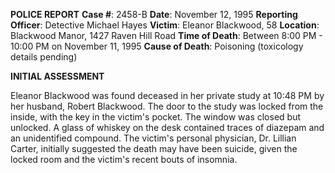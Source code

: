 **POLICE REPORT**
**Case #**: 2458-B
**Date**: November 12, 1995
**Reporting Officer**: Detective Michael Hayes
**Victim**: Eleanor Blackwood, 58
**Location**: Blackwood Manor, 1427 Raven Hill Road
**Time of Death**: Between 8:00 PM - 10:00 PM on November 11, 1995
**Cause of Death**: Poisoning (toxicology details pending)

**INITIAL ASSESSMENT**

Eleanor Blackwood was found deceased in her private study at 10:48 PM by her husband, Robert Blackwood. The door to the study was locked from the inside, with the key in the victim's pocket. The window was closed but unlocked. A glass of whiskey on the desk contained traces of diazepam and an unidentified compound. The victim's personal physician, Dr. Lillian Carter, initially suggested the death may have been suicide, given the locked room and the victim's recent bouts of insomnia. 